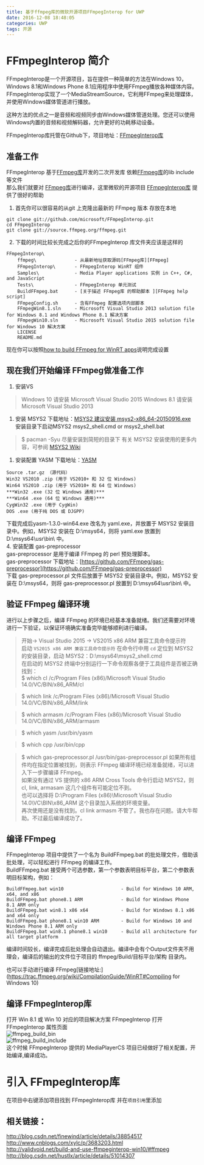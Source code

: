 ```yaml
---
title: 基于ffmpeg库的微软开源项目FFmpegInterop for UWP  
date: 2016-12-08 18:48:05  
categories: UWP  
tags: 开源  
---
```


# FFmpegInterop 简介   
FFmpegInterop是一个开源项目，旨在提供一种简单的方法在Windows 10，Windows 8.1和Windows Phone 8.1应用程序中使用FFmpeg播放各种媒体内容。 FFmpegInterop实现了一个MediaStreamSource，它利用FFmpeg来处理媒体，并使用Windows媒体管道进行播放。  

这种方法的优点之一是音频和视频同步由Windows媒体管道处理。您还可以使用Windows内置的音频和视频解码器，允许更好的功耗移动设备。  

FFmpegInterop库托管在Github下，项目地址：[FFmpegInterop库][FFmpegInterop] 
<!-- more --> 
## 准备工作  
FFmpegInterop 基于[FFmpeg库][FFmpeg]开发的二次开发库 依赖[FFmpeg库][FFmpeg]的lib include 等文件  
那么我们就要对 [FFmpeg库][FFmpeg]进行编译，这里微软的开源项目 [FFmpegInterop库][FFmpegInterop] 提供了很好的帮助  
1. 首先你可以很容易的从git 上克隆出最新的 FFmpeg 版本 存放在本地 
```
git clone git://github.com/microsoft/FFmpegInterop.git
cd FFmpegInterop
git clone git://source.ffmpeg.org/ffmpeg.git
```
2. 下载的时间比较长完成之后你的FFmpegInterop 库文件夹应该是这样的
```
FFmpegInterop\
    ffmpeg\              - 从最新地址获取源码[FFmpeg库][FFmpeg] 
    FFmpegInterop\       - FFmpegInterop WinRT 组件
    Samples\             - Media Player applications 实例 in C++, C#, and JavaScript
    Tests\               - FFmpegInterop 单元测试
    BuildFFmpeg.bat      - [关于描述 FFmpeg库 的帮助脚本 ][FFmpeg help script]
    FFmpegConfig.sh      - 含有FFmpeg 配置选项内部脚本
    FFmpegWin8.1.sln     - Microsoft Visual Studio 2013 solution file for Windows 8.1 and Windows Phone 8.1 解决方案
    FFmpegWin10.sln      - Microsoft Visual Studio 2015 solution file for Windows 10 解决方案
    LICENSE
    README.md
```
现在你可以按照[how to build FFmpeg for WinRT apps][FFmpeg help script]说明完成设置

## 现在我们开始编译 FFmpeg做准备工作  
1. 安装VS  
> Windows 10 请安装 ​Microsoft Visual Studio 2015 
> Windows 8.1 请安装 ​Microsoft Visual Studio 2013
1. 安装 MSYS2  下载地址：[MSYS2 建议安装 msys2-x86_64-20150916.exe](https://sourceforge.net/projects/msys2/files/Base/x86_64/)  
安装目录下启动MSYS2 msys2_shell.cmd or msys2_shell.bat  
> $ pacman -Syu
> 尽量安装到简短的目录下 
> 有关 MSYS2 安装使用的更多内容，可参阅 [MSYS2 Wiki][MSYS2]
1. 安装配置 YASM  下载地址：[YASM][YASM]  
```
Source .tar.gz （源代码）
Win32 VS2010 .zip (用于 VS2010+ 和 32 位 Windows)
Win64 VS2010 .zip (用于 VS2010+ 和 64 位 Windows)
***Win32 .exe (32 位 Windows 通用)***
***Win64 .exe (64 位 Windows 通用)***
CygWin32 .exe (用于 CygWin)
DOS .exe (用于纯 DOS 或 DJGPP)
```
下载完成后yasm-1.3.0-win64.exe 改名为 yaml.exe，并放置于 MSYS2 安装目录中。例如，MSYS2 安装在 D:\msys64，则将 yaml.exe 放置到 D:\msys64\usr\bin\ 中。  
4. 安装配置 gas-preprocessor  
gas-preprocessor 是用于编译 FFmpeg 的 perl 预处理脚本。  
gas-preprocessor 下载地址：[https://github.com/FFmpeg/gas-preprocessor](https://github.com/FFmpeg/gas-preprocessor)  
下载 gas-preprocessor.pl 文件后放置于 MSYS2 安装目录中。例如，MSYS2 安装在 D:\msys64，则将 gas-preprocessor.pl 放置到 D:\msys64\usr\bin\ 中。  

## 验证 FFmpeg 编译环境  
进行以上步骤之后，编译 FFmpeg 的环境已经基本准备就绪。我们还需要对环境进行一下验证，以保证环境确实准备完毕能够顺利进行编译。  
> 开始-> Visual Studio 2015 -> VS2015 x86 ARM 兼容工具命令提示符  
启动 `VS2015 x86 ARM 兼容工具命令提示符` 在命令行中用 `cd` 定位到 MSYS2 的安装目录，启动 MSYS2：D:\msys64\msys2_shell.cmd  
在启动的 MSYS2 终端中分别运行一下命令观察各便于工具组件是否被正确找到：  
> $ which cl
> /c/Program Files (x86)/Microsoft Visual Studio 14.0/VC/BIN/x86_ARM/cl

> $ which link
> /c/Program Files (x86)/Microsoft Visual Studio 14.0/VC/BIN/x86_ARM/link

> $ which armasm
> /c/Program Files (x86)/Microsoft Visual Studio 14.0/VC/BIN/x86_ARM/armasm

> $ which yasm
> /usr/bin/yasm

> $ which cpp
> /usr/bin/cpp

> $ which gas-preprocessor.pl
> /usr/bin/gas-preprocessor.pl
如果所有组件均在指定位置被找到，则表示 FFmpeg 编译环境已经准备就绪，可以进入下一步骤编译 FFmpeg。  
如果没有通过 VS 提供的 x86 ARM Cross Tools 命令行启动 MSYS2，则 cl, link, armasam 这几个组件有可能定位不到。  
也可以选择将 D:\Program Files (x86)\Microsoft Visual Studio 14.0\VC\BIN\x86_ARM 这个目录加入系统的环境变量。  
再次使用还是没有找到。cl link armasm 不管了。我也存在问题。请大牛帮助。不过最后编译成功了。
## 编译 FFmpeg  

FFmpegInterop 项目中提供了一个名为 BuildFFmpeg.bat 的批处理文件，借助该批处理，可以轻松进行 FFmpeg 的编译工作。  
BuildFFmpeg.bat 接受两个可选参数，第一个参数表明目标平台，第二个参数表明目标架构，例如：
```
BuildFFmpeg.bat win10                     - Build for Windows 10 ARM, x64, and x86
BuildFFmpeg.bat phone8.1 ARM              - Build for Windows Phone 8.1 ARM only
BuildFFmpeg.bat win8.1 x86 x64            - Build for Windows 8.1 x86 and x64 only
BuildFFmpeg.bat phone8.1 win10 ARM        - Build for Windows 10 and Windows Phone 8.1 ARM only
BuildFFmpeg.bat win8.1 phone8.1 win10     - Build all architecture for all target platform
```
编译时间较长，编译完成后批处理会自动退出。编译中会有个Output文件夹不用理会，编译后的输出的文件位于项目的 ffmpeg/Build/目标平台/架构 目录内。  

也可以手动进行编译 FFmpeg[链接地址:](https://trac.ffmpeg.org/wiki/CompilationGuide/WinRT#Compiling for Windows 10)


## 编译 FFmpegInterop库  
打开 Win 8.1 或 Win 10 对应的项目解决方案 FFmpegInterop
打开 FFmpegInterop 属性页面  
![ffmpeg_build_bin](/images/ffmpeg_build_bin.png)  
![ffmpeg_build_include](/images/ffmpeg_build_include.png)  
这个时候 FFmpegInterop 提供的 MediaPlayerCS 项目已经做好了相关配置，开始编译,编译成功。

# 引入 FFmpegInterop库
在项目中右键添加项目找到 FFmpegInterop库 并在`项目引用`里添加  

## 相关链接：
http://blog.csdn.net/finewind/article/details/38854517  
http://www.cnblogs.com/xylc/p/3683203.html  
http://validvoid.net/build-and-use-ffmpeginterop-win10/#ffmpeg  
http://blog.csdn.net/hustlx/article/details/51014307

[YASM]:http://yasm.tortall.net/
[MSYS2]:http://msys2.github.io/
[FFmpeg]:https://github.com/FFmpeg/FFmpeg
[FFmpegInterop]:https://github.com/Microsoft/FFmpegInterop
[FFmpeg help script]:https://trac.ffmpeg.org/wiki/CompilationGuide/WinRT 

